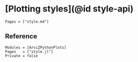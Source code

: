 # [Plotting styles](@id style-api)

```@index
Pages = ["style.md"]
```

## Reference

```@autodocs
Modules = [ArviZPythonPlots]
Pages   = ["style.jl"]
Private = false
```
